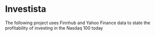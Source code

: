 # Investista

The following project uses Finnhub and Yahoo Finance data to state the profitability of investing in the Nasdaq 100 today

